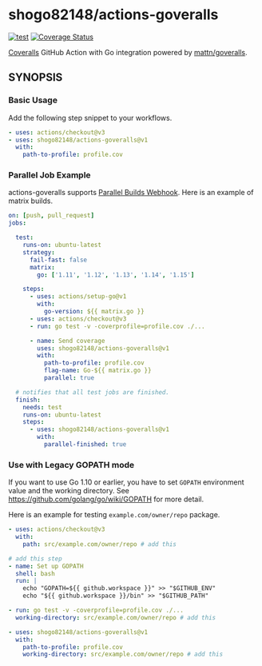 # shogo82148/actions-goveralls

[![test](https://github.com/shogo82148/actions-goveralls/workflows/test/badge.svg?branch=main)](https://github.com/shogo82148/actions-goveralls/actions)
[![Coverage Status](https://coveralls.io/repos/github/shogo82148/actions-goveralls/badge.svg)](https://coveralls.io/github/shogo82148/actions-goveralls)

[Coveralls](https://coveralls.io/) GitHub Action with Go integration powered by [mattn/goveralls](https://github.com/mattn/goveralls).

## SYNOPSIS

### Basic Usage

Add the following step snippet to your workflows.

```yaml
- uses: actions/checkout@v3
- uses: shogo82148/actions-goveralls@v1
  with:
    path-to-profile: profile.cov
```

### Parallel Job Example

actions-goveralls supports [Parallel Builds Webhook](https://docs.coveralls.io/parallel-build-webhook).
Here is an example of matrix builds.

```yaml
on: [push, pull_request]
jobs:

  test:
    runs-on: ubuntu-latest
    strategy:
      fail-fast: false
      matrix:
        go: ['1.11', '1.12', '1.13', '1.14', '1.15']

    steps:
      - uses: actions/setup-go@v1
        with:
          go-version: ${{ matrix.go }}
      - uses: actions/checkout@v3
      - run: go test -v -coverprofile=profile.cov ./...

      - name: Send coverage
        uses: shogo82148/actions-goveralls@v1
        with:
          path-to-profile: profile.cov
          flag-name: Go-${{ matrix.go }}
          parallel: true

  # notifies that all test jobs are finished.
  finish:
    needs: test
    runs-on: ubuntu-latest
    steps:
      - uses: shogo82148/actions-goveralls@v1
        with:
          parallel-finished: true
```

### Use with Legacy GOPATH mode

If you want to use Go 1.10 or earlier, you have to set `GOPATH` environment value and the working directory.
See <https://github.com/golang/go/wiki/GOPATH> for more detail.

Here is an example for testing `example.com/owner/repo` package.

```yaml
- uses: actions/checkout@v3
  with:
    path: src/example.com/owner/repo # add this

# add this step
- name: Set up GOPATH
  shell: bash
  run: |
    echo "GOPATH=${{ github.workspace }}" >> "$GITHUB_ENV"
    echo "${{ github.workspace }}/bin" >> "$GITHUB_PATH"

- run: go test -v -coverprofile=profile.cov ./...
  working-directory: src/example.com/owner/repo # add this

- uses: shogo82148/actions-goveralls@v1
  with:
    path-to-profile: profile.cov
    working-directory: src/example.com/owner/repo # add this
```
